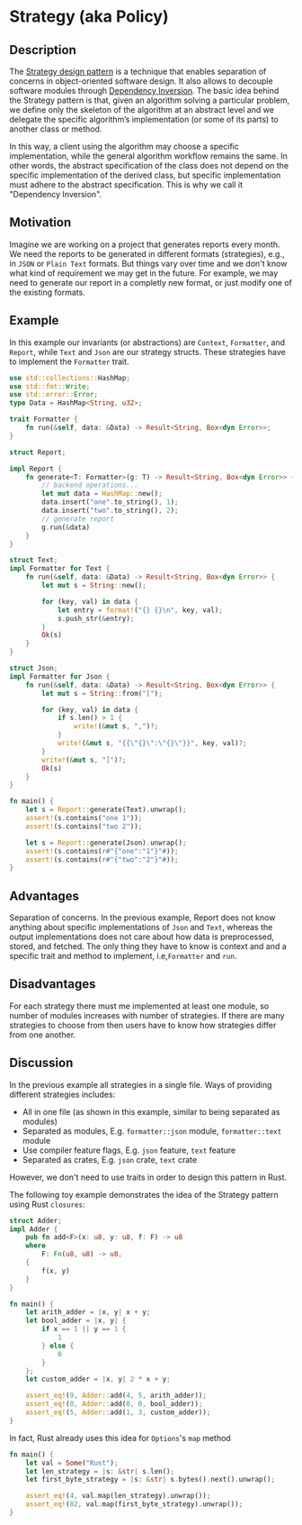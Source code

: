 # Strategy (aka Policy)

## Description

The [Strategy design pattern](https://en.wikipedia.org/wiki/Strategy_pattern) is a technique that enables separation of concerns in object-oriented software design.
It also allows to decouple software modules through [Dependency Inversion](https://en.wikipedia.org/wiki/Dependency_inversion_principle).
The basic idea behind the Strategy pattern is that, given an algorithm solving a particular problem, we define only the skeleton of the algorithm at an abstract level and we delegate the specific algorithm’s implementation (or some of its parts) to another class or method.

In this way, a client using the algorithm may choose a specific implementation, while the general algorithm workflow remains the same.
In other words, the abstract specification of the class does not depend on the specific implementation of the derived class, but specific implementation must adhere to the abstract specification.
This is why we call it "Dependency Inversion".

## Motivation

Imagine we are working on a project that generates reports every month.
We need the reports to be generated in different formats (strategies), e.g.,
in `JSON` or `Plain Text` formats.
But things vary over time and we don't know what kind of requirement we may get in the future.
For example, we may need to generate our report in a completly new format,
or just modify one of the existing formats.

## Example

In this example our invariants (or abstractions) are `Context`, `Formatter`, and `Report`,
while `Text` and `Json` are our strategy structs.
These strategies have to implement the `Formatter` trait.

```rust
use std::collections::HashMap;
use std::fmt::Write;
use std::error::Error;
type Data = HashMap<String, u32>;

trait Formatter {
    fn run(&self, data: &Data) -> Result<String, Box<dyn Error>>;
}

struct Report;

impl Report {
    fn generate<T: Formatter>(g: T) -> Result<String, Box<dyn Error>> {
        // backend operations...
        let mut data = HashMap::new();
        data.insert("one".to_string(), 1);
        data.insert("two".to_string(), 2);
        // generate report
        g.run(&data)
    }
}

struct Text;
impl Formatter for Text {
    fn run(&self, data: &Data) -> Result<String, Box<dyn Error>> {
        let mut s = String::new();

        for (key, val) in data {
            let entry = format!("{} {}\n", key, val);
            s.push_str(&entry);
        }
        Ok(s)
    }
}

struct Json;
impl Formatter for Json {
    fn run(&self, data: &Data) -> Result<String, Box<dyn Error>> {
        let mut s = String::from("[");

        for (key, val) in data {
            if s.len() > 1 {
                write!(&mut s, ",")?;
            }
            write!(&mut s, "{{\"{}\":\"{}\"}}", key, val)?;
        }
        write!(&mut s, "]")?;
        Ok(s)
    }
}

fn main() {
    let s = Report::generate(Text).unwrap();
    assert!(s.contains("one 1"));
    assert!(s.contains("two 2"));

    let s = Report::generate(Json).unwrap();
    assert!(s.contains(r#"{"one":"1"}"#));
    assert!(s.contains(r#"{"two":"2"}"#));
}
```

## Advantages

Separation of concerns. In the previous example, Report does not know anything about specific
implementations of `Json` and `Text`, whereas the output implementations does not care about how data is
preprocessed, stored, and fetched.
The only thing they have to know is context and and a specific trait and method to implement,
i.e,`Formatter` and `run`.

## Disadvantages

For each strategy there must me implemented at least one module, so number of modules
increases with number of strategies.
If there are many strategies to choose from then users have to know how strategies differ
from one another.

## Discussion

In the previous example all strategies in a single file.
Ways of providing different strategies includes:

- All in one file (as shown in this example, similar to being separated as modules)
- Separated as modules, E.g. `formatter::json` module, `formatter::text` module
- Use compiler feature flags, E.g. `json` feature, `text` feature
- Separated as crates, E.g. `json` crate, `text` crate

However, we don't need to use traits in order to design this pattern in Rust.

The following toy example demonstrates the idea of the Strategy pattern using Rust
`closures`:

```rust
struct Adder;
impl Adder {
    pub fn add<F>(x: u8, y: u8, f: F) -> u8
    where
        F: Fn(u8, u8) -> u8,
    {
        f(x, y)
    }
}

fn main() {
    let arith_adder = |x, y| x + y;
    let bool_adder = |x, y| {
        if x == 1 || y == 1 {
            1
        } else {
            0
        }
    };
    let custom_adder = |x, y| 2 * x + y;

    assert_eq!(9, Adder::add(4, 5, arith_adder));
    assert_eq!(0, Adder::add(0, 0, bool_adder));
    assert_eq!(5, Adder::add(1, 3, custom_adder));
}

```

In fact, Rust already uses this idea for `Options`'s `map` method

```rust
fn main() {
    let val = Some("Rust");
    let len_strategy = |s: &str| s.len();
    let first_byte_strategy = |s: &str| s.bytes().next().unwrap();

    assert_eq!(4, val.map(len_strategy).unwrap());
    assert_eq!(82, val.map(first_byte_strategy).unwrap());
}
```

